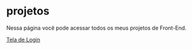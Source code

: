 # projetos
 Nessa página você pode acessar todos os meus projetos de Front-End.

<a href="https://brunoccunha.github.io/tela-login/">Tela de Login</a>
